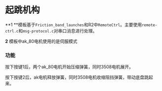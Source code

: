# 起跳机构

**1 **模板基于`Friction_band_launches`和R2中`RemoteCtrl`。主要使用`remote-ctrl.c`和`msg-protocol.c`对串口消息进行处理。

**2** 模板中ak_80电机使用的是伺服模式

### 功能

按下按键1后，两个ak_80电机开始压缩弹簧，同时3508电机展开。

按下按键2后，ak电机释放弹簧，同时3508电机收缩阻挡弹簧，带动底盘跳起来。

